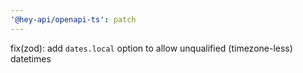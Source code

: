 ```yaml
---
'@hey-api/openapi-ts': patch
---
```


fix(zod): add `dates.local` option to allow unqualified (timezone-less) datetimes
